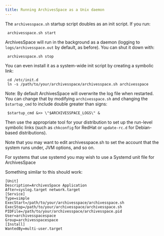 ```yaml
---
title: Running ArchivesSpace as a Unix daemon
---
```


The `archivesspace.sh` startup script doubles as an init script. If
you run:

     archivesspace.sh start

ArchivesSpace will run in the background as a daemon (logging to
`logs/archivesspace.out` by default, as before). You can shut it down with:

     archivesspace.sh stop

You can even install it as a system-wide init script by creating a
symbolic link:

     cd /etc/init.d
     ln -s /path/to/your/archivesspace/archivesspace.sh archivesspace

Note: By default ArchivesSpace will overwrite the log file when restarted. You
can change that by modifying `archivesspace.sh` and changing the `$startup_cmd`
to include double greater than signs:

     $startup_cmd &>> \"$ARCHIVESSPACE_LOGS\" &

Then use the appropriate tool for your distribution to set up the
run-level symbolic links (such as `chkconfig` for RedHat or
`update-rc.d` for Debian-based distributions).

Note that you may want to edit archivesspace.sh to set the account
that the system runs under, JVM options, and so on.

For systems that use systemd you may wish to use a Systemd unit file for ArchivesSpace

Something similar to this should work:

```
[Unit]
Description=ArchivesSpace Application
After=syslog.target network.target
[Service]
Type=simple
ExecStart=/path/to/your/archivesspace/archivesspace.sh
ExecStop=/path/to/your/archivesspace/archivesspace.sh
PIDFile=/path/to/your/archivesspace/archivesspace.pid
User=archivesspacespace
Group=archivesspacespace
[Install]
WantedBy=multi-user.target
```
